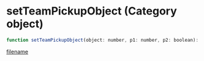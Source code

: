 # setTeamPickupObject (Category object)

```js
function setTeamPickupObject(object: number, p1: number, p2: boolean): void
```

[filename](setTeamPickupObject_m.md ':include')